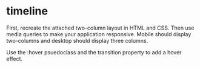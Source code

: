 # timeline
First, recreate the attached two-column layout in HTML and CSS. Then use media queries to make your application responsive. Mobile should display two-columns and desktop should display three columns.

Use the :hover psuedoclass and the transition property to add a hover effect.
